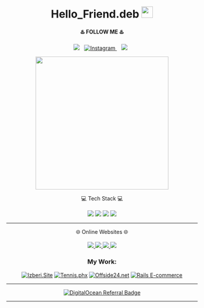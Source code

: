 <!-- ![](https://img.shields.io/badge/OS-Linux-informational?style=flat&logo=<LOGO_NAME>&logoColor=white&color=2bbc8a)
![](https://img.shields.io/badge/Editor-Atom-informational?style=flat&logo=<LOGO_NAME>&logoColor=white&color=2bbc8a)
![](https://img.shields.io/badge/Code-Ruby-informational?style=flat&logo=<LOGO_NAME>&logoColor=white&color=2bbc8a)
![](https://img.shields.io/badge/Code-HTML/CSS-informational?style=flat&logo=<LOGO_NAME>&logoColor=white&color=2bbc8a)
![](https://img.shields.io/badge/Tools-PostgreSQL-informational?style=flat&logo=<LOGO_NAME>&logoColor=white&color=2bbc8a)
![](https://img.shields.io/badge/TODO-Elixir-informational?style=flat&logo=<LOGO_NAME>&logoColor=white&color=2bbc8a)

# Hello_Friend.deb <img src="https://raw.githubusercontent.com/MartinHeinz/MartinHeinz/master/wave.gif" width="30px"> -->


<h1 align='center'>
  Hello_Friend.deb <img src="https://raw.githubusercontent.com/MartinHeinz/MartinHeinz/master/wave.gif" width="30px">
</h1>

<h4 align='center'>
    ♨️ FOLLOW ME ♨️
</h4>

<p align='center'>

<a href="https://stackoverflow.com/users/11731139/ykostov?tab=profile">
<img src="https://img.shields.io/badge/stackoverflow-%230077B5.svg?&style=for-the-badge&logo=stackoverflow&logoColor=white" /></a>&nbsp;&nbsp;
<a href="https://www.instagram.com/bratac_official/">
<img title="Instagram" src="https://img.shields.io/badge/instagram-%23E4405F.svg?&style=for-the-badge&logo=instagram&logoColor=white" />
</a>&nbsp;&nbsp;
<a href="https://www.youtube.com/channel/UCa4SDiy7yda4CTMgsjS-Phw">
<img src="https://img.shields.io/badge/youtube-%230077B5.svg?&style=for-the-badge&logo=youtube&logoColor=white" /></a>&nbsp;&nbsp;

<p align='center'>
  <a href="#"><img src="https://github-readme-stats.vercel.app/api?username=ykostov&show_icons=true&count_private=true&theme=dark" width="350"></a>
</p>

<p align='center'>
  💻 Tech Stack 💻<br/><br/>
  <img src="https://img.shields.io/badge/Arch_Linux-%230078D6.svg?&style=for-the-badge&logo=arch-linux&logoColor=white" />
  <img src="https://img.shields.io/badge/Elixir_Phoenix-4B275F?style=for-the-badge&logo=elixir&logoColor=white" />
  <img src="https://img.shields.io/badge/Ruby_on_Rails-CC0000?style=for-the-badge&logo=ruby-on-rails&logoColor=white" />
  <img src="https://img.shields.io/badge/PostgreSQL-316192?style=for-the-badge&logo=postgresql&logoColor=white" />
</p>

***********************************

<p align='center'>
  🌐 Online Websites 🌐<br/><br/>
  <a href="https://shop.bratac.net">
    <img src="https://img.shields.io/badge/Shopper-%23CC342D.svg?&style=for-the-badge&logo=ruby&logoColor=white" />
  </a>
  <a href="https://izberi.site">
    <img src="https://img.shields.io/badge/Izberi.site-4B275F?&style=for-the-badge&logo=elixir&logoColor=white" />
  </a>
  <a href="https://offside24.net">
    <img src="https://img.shields.io/badge/Offside24.net-%23CC342D.svg?&style=for-the-badge&logo=ruby&logoColor=white" />
  </a>
  <a href="https://bratac.net">
    <img src="https://img.shields.io/badge/BraTac.net-%230071C5.svg?&style=for-the-badge&logo=tailwind-css&logoColor=white" />
  </a>
</p>


<h3 align='center'>
    My Work:
</h3>

<p align='center'>
<a href="https://github.com/N-Patarov/bgsite_official"><img title="Izberi.Site" src="https://github-readme-stats.vercel.app/api/pin/?username=N-Patarov&repo=bgsite_official&theme=dark"></a>
<a href="https://github.com/ykostov/tennis.phx"><img title="Tennis.phx" src="https://github-readme-stats.vercel.app/api/pin/?username=ykostov&repo=tennis.phx&theme=dark"></a>
<a href="https://github.com/ykostov/offside_rails"><img title="Offside24.net" src="https://github-readme-stats.vercel.app/api/pin/?username=ykostov&repo=offside_rails&theme=dark"></a>
<a href="https://github.com/ykostov/bunting_rails"><img title="Rails E-commerce" src="https://github-readme-stats.vercel.app/api/pin/?username=ykostov&repo=bunting_rails&theme=dark"></a>
<!-- <a href="https://github.com/ykostov/friendczar.app"><img title="FriendCzar" src="https://github-readme-stats.vercel.app/api/pin/?username=ykostov&repo=friendczar.app&theme=dark"></a> -->
<!-- <a href="https://github.com/ykostov/falcon_rails"><img title="Falcon_rails" src="https://github-readme-stats.vercel.app/api/pin/?username=ykostov&repo=falcon_rails&theme=dark"></a> -->
</p>

***********************************
<p align='center'>
  <a href="https://www.digitalocean.com/?refcode=21c727ae3adb&utm_campaign=Referral_Invite&utm_medium=Referral_Program&utm_source=badge">
    <img src="https://web-platforms.sfo2.cdn.digitaloceanspaces.com/WWW/Badge%201.svg" alt="DigitalOcean Referral Badge" />
  </a>
</p>

***********************************




<!-- ### Languages and Tools... -->

<!-- <p align="center">
 <img src="https://raw.githubusercontent.com/8bithemant/8bithemant/master/svg/dev/languages/html.svg" alt="Twitter" style="vertical-align:top; margin:4px"> <img src="https://raw.githubusercontent.com/8bithemant/8bithemant/master/svg/dev/languages/csharp.svg"alt="Twitter" style="vertical-align:top; margin:4px"> <img src="https://raw.githubusercontent.com/8bithemant/8bithemant/master/svg/dev/languages/js.svg" alt="Twitter" style="vertical-align:top; margin:4px"> <img src="https://raw.githubusercontent.com/8bithemant/8bithemant/master/svg/dev/misc/cloud.svg" alt="Twitter" style="vertical-align:top; margin:4px"> <img src="https://raw.githubusercontent.com/8bithemant/8bithemant/master/svg/dev/misc/datascience.svg" alt="Twitter" style="vertical-align:top; margin:4px"> <img src="https://raw.githubusercontent.com/8bithemant/8bithemant/master/svg/dev/services/aws.svg" alt="Twitter" style="vertical-align:top; margin:4px"> <img src="https://raw.githubusercontent.com/8bithemant/8bithemant/master/svg/dev/services/npm.svg" alt="Twitter" style="vertical-align:top; margin:4px"> <img src="https://raw.githubusercontent.com/8bithemant/8bithemant/master/svg/dev/tools/bash.svg" alt="Twitter" style="vertical-align:top; margin:4px">
 </p>
 <p align="center">
 <code><a href="https://www.python.org/" target="_blank"><img height="50" src="https://www.vectorlogo.zone/logos/ruby-lang/ruby-lang-horizontal.svg"></a></code>
<code><a href="https://www.linux.org/" target="_blank"><img height="50" src="https://www.vectorlogo.zone/logos/linux/linux-ar21.svg"></a></code>
<code><a href="https://reactjs.org/" target="_blank"><img height="50" src="https://www.vectorlogo.zone/logos/reactjs/reactjs-ar21.svg"></a></code>
<code><a href="https://www.docker.com/" target="_blank"><img height="50" src="https://www.vectorlogo.zone/logos/docker/docker-official.svg"></a></code>
<br/><br/>
</p> -->




<!-- GitHub stats -->

<!-- <br>

 ### My online work right now :)

  * [BraTac's website](https://bratac.net)
  * [OFFSide24.net](https://offside24.net) -->
  <!--* [Tennis_rails](https://tennisburgas.com)
  * [Website for a celebrity](https://vg.bratac.net) -->


<!-- ### Contributor to:

  * [N-Patarov/bgsite_official](https://github.com/N-Patarov/bgsite_official)
  * [rmilushev/studygroup](https://github.com/rmilushev/studygroup)
  * [AlenBG/Tutorial](https://github.com/AlenBG/Tutorial) -->
